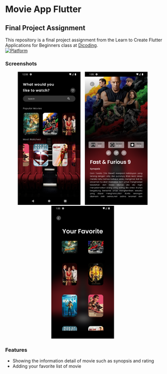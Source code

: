 # Movie App Flutter

## Final Project Assignment
This repository is a final project assignment from the Learn to Create Flutter Applications for Beginners class at [Dicoding](dicoding.com).<br>
[![Platform](https://img.shields.io/badge/Platform-flutter-blue.svg)](http://developer.android.com/index.html)

### Screenshots

<p align="center">
    <img src="/screenshots/home.png"
        alt="Homescreen"    
        style="margin-right: 10px;"    
        width="200" />
    <img src="/screenshots/detail.png"
        alt="Detail information"    
        style="margin-right: 10px;"    
        width="200" />
    <img src="/screenshots/fav.png"
        alt="Favorite page"    
        style="margin-right: 10px;"    
        width="200" />
</p>

### Features
* Showing the information detail of movie such as synopsis and rating
* Adding your favorite list of movie
